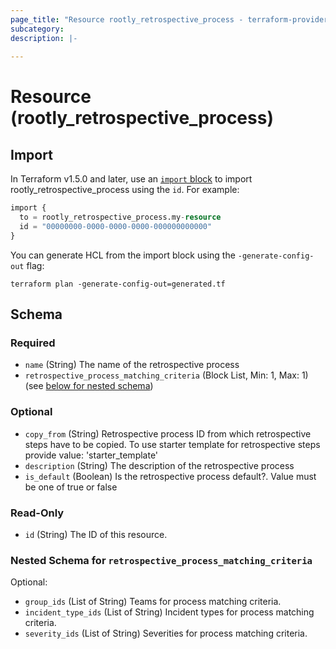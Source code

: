 ```yaml
---
page_title: "Resource rootly_retrospective_process - terraform-provider-rootly"
subcategory:
description: |-
    
---
```


# Resource (rootly_retrospective_process)





## Import

In Terraform v1.5.0 and later, use an [`import` block](https://developer.hashicorp.com/terraform/language/import) to import rootly_retrospective_process using the `id`. For example:

```terraform
import {
  to = rootly_retrospective_process.my-resource
  id = "00000000-0000-0000-0000-000000000000"
}
```

You can generate HCL from the import block using the `-generate-config-out` flag:

```console
terraform plan -generate-config-out=generated.tf
```

<!-- schema generated by tfplugindocs -->
## Schema

### Required

- `name` (String) The name of the retrospective process
- `retrospective_process_matching_criteria` (Block List, Min: 1, Max: 1) (see [below for nested schema](#nestedblock--retrospective_process_matching_criteria))

### Optional

- `copy_from` (String) Retrospective process ID from which retrospective steps have to be copied. To use starter template for retrospective steps provide value: 'starter_template'
- `description` (String) The description of the retrospective process
- `is_default` (Boolean) Is the retrospective process default?. Value must be one of true or false

### Read-Only

- `id` (String) The ID of this resource.

<a id="nestedblock--retrospective_process_matching_criteria"></a>
### Nested Schema for `retrospective_process_matching_criteria`

Optional:

- `group_ids` (List of String) Teams for process matching criteria.
- `incident_type_ids` (List of String) Incident types for process matching criteria.
- `severity_ids` (List of String) Severities for process matching criteria.
